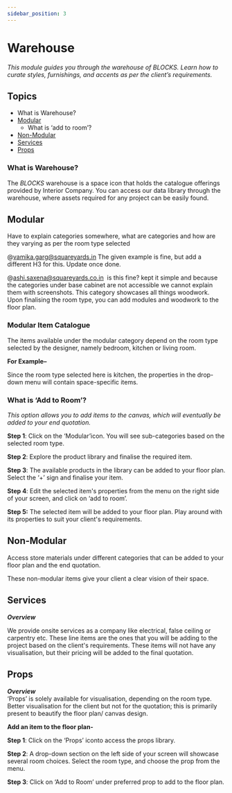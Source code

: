 ```yaml
---
sidebar_position: 3
---
```

# Warehouse

*This module guides you through the warehouse of BLOCKS. Learn how to curate styles, furnishings, and accents as per the client’s requirements.* 

## Topics

- What is Warehouse? 
- [Modular ](#Modular)
  - What is ‘add to room’?  
- [Non-Modular ](#Non-Modular)
- [Services ](#Services)
- [Props](#Props)

### What is Warehouse?
The *BLOCKS* warehouse is a space icon that holds the catalogue offerings provided by Interior Company. You can access our data library through the warehouse, where assets required for any project can be easily found. 




## **Modular** 
Have to explain categories somewhere, what are categories and how are they varying as per the room type selected

@vamika.garg@squareyards.in The given example is fine, but add a different H3 for this. Update once done.

@ashi.saxena@squareyards.co.in  is this fine? kept it simple and because the categories under base cabinet are not accessible we cannot explain them with screenshots.
This category showcases all things woodwork. Upon finalising the room type, you can add modules and woodwork to the floor plan. 

### Modular Item Catalogue
The items available under the modular category depend on the room type selected by the designer, namely bedroom, kitchen or living room.  



**For Example–**

Since the room type selected here is kitchen, the properties in the drop-down menu will contain space-specific items. 



### What is ‘Add to Room’?

*This option allows you to add items to the canvas, which will eventually be added to your end quotation.* 

**Step 1**: Click on the ‘Modular’icon. You will see sub-categories based on the selected room type. 

**Step 2**: Explore the product library and finalise the required item. 



**Step 3**: The available products in the library can be added to your floor plan. Select the ‘+’ sign and finalise your item. 

**Step 4**: Edit the selected item's properties from the menu on the right side of your screen, and click on ‘add to room’. 

**Step 5:** The selected item will be added to your floor plan. Play around with its properties to suit your client's requirements. 
## **Non-Modular** 
Access store materials under different categories that can be added to your floor plan and the end quotation. 

These non-modular items give your client a clear vision of their space.
## **Services** 
***Overview***

We provide onsite services as a company like electrical, false ceiling or carpentry etc. These line items are the ones that you will be adding to the project based on the client's requirements. These items will not have any visualisation, but their pricing will be added to the final quotation.

## **Props** 
***Overview***                                                                                                                                       
‘Props’ is solely available for visualisation, depending on the room type. Better visualisation for the client but not for the quotation; this is primarily present to beautify the floor plan/ canvas design. 



**Add an item to the floor plan-** 

**Step 1**: Click on the ‘Props’ iconto access the props library. 

**Step 2**: A drop-down section on the left side of your screen will showcase several room choices. Select the room type, and choose the prop from the menu. 


**Step 3**: Click on ‘Add to Room’ under preferred prop to add to the floor plan.


